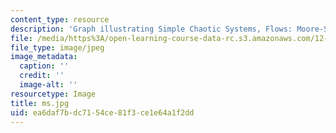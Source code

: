 ```yaml
---
content_type: resource
description: 'Graph illustrating Simple Chaotic Systems, Flows: Moore-Spiegel'
file: /media/https%3A/open-learning-course-data-rc.s3.amazonaws.com/12-990-prediction-and-predictability-in-the-atmosphere-and-oceans-spring-2003/ea6daf7bdc7154ce81f3ce1e64a1f2dd_ms.jpg
file_type: image/jpeg
image_metadata:
  caption: ''
  credit: ''
  image-alt: ''
resourcetype: Image
title: ms.jpg
uid: ea6daf7b-dc71-54ce-81f3-ce1e64a1f2dd
---
```

